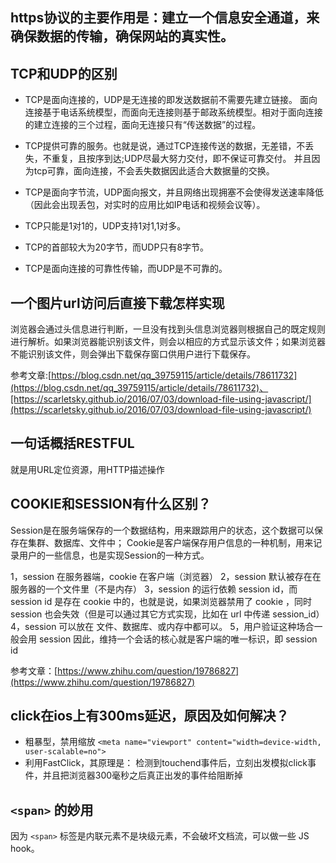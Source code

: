 ## https协议的主要作用是：建立一个信息安全通道，来确保数据的传输，确保网站的真实性。

## TCP和UDP的区别
* TCP是面向连接的，UDP是无连接的即发送数据前不需要先建立链接。
面向连接基于电话系统模型，而面向无连接则基于邮政系统模型。相对于面向连接的建立连接的三个过程，面向无连接只有“传送数据”的过程。

* TCP提供可靠的服务。也就是说，通过TCP连接传送的数据，无差错，不丢失，不重复，且按序到达;UDP尽最大努力交付，即不保证可靠交付。 并且因为tcp可靠，面向连接，不会丢失数据因此适合大数据量的交换。

* TCP是面向字节流，UDP面向报文，并且网络出现拥塞不会使得发送速率降低（因此会出现丢包，对实时的应用比如IP电话和视频会议等）。

* TCP只能是1对1的，UDP支持1对1,1对多。

* TCP的首部较大为20字节，而UDP只有8字节。

* TCP是面向连接的可靠性传输，而UDP是不可靠的。

## 一个图片url访问后直接下载怎样实现
浏览器会通过头信息进行判断，一旦没有找到头信息浏览器则根据自己的既定规则进行解析。如果浏览器能识别该文件，则会以相应的方式显示该文件；如果浏览器不能识别该文件，则会弹出下载保存窗口供用户进行下载保存。

参考文章:[https://blog.csdn.net/qq_39759115/article/details/78611732](https://blog.csdn.net/qq_39759115/article/details/78611732)、[https://scarletsky.github.io/2016/07/03/download-file-using-javascript/](https://scarletsky.github.io/2016/07/03/download-file-using-javascript/)

## 一句话概括RESTFUL
就是用URL定位资源，用HTTP描述操作

## COOKIE和SESSION有什么区别？
Session是在服务端保存的一个数据结构，用来跟踪用户的状态，这个数据可以保存在集群、数据库、文件中；
Cookie是客户端保存用户信息的一种机制，用来记录用户的一些信息，也是实现Session的一种方式。

1，session 在服务器端，cookie 在客户端（浏览器）
2，session 默认被存在在服务器的一个文件里（不是内存）
3，session 的运行依赖 session id，而 session id 是存在 cookie 中的，也就是说，如果浏览器禁用了 cookie ，同时 session 也会失效（但是可以通过其它方式实现，比如在 url 中传递 session_id）
4，session 可以放在 文件、数据库、或内存中都可以。
5，用户验证这种场合一般会用 session 因此，维持一个会话的核心就是客户端的唯一标识，即 session id

参考文章：[https://www.zhihu.com/question/19786827](https://www.zhihu.com/question/19786827)

## click在ios上有300ms延迟，原因及如何解决？
* 粗暴型，禁用缩放
`<meta name="viewport" content="width=device-width, user-scalable=no"> `
* 利用FastClick，其原理是：
检测到touchend事件后，立刻出发模拟click事件，并且把浏览器300毫秒之后真正出发的事件给阻断掉

## `<span>` 的妙用
因为 `<span>` 标签是内联元素不是块级元素，不会破坏文档流，可以做一些 JS hook。